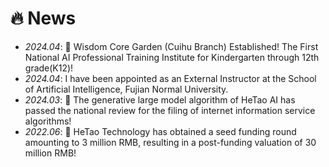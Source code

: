 # 🔥 News
- *2024.04*: 🎉 Wisdom Core Garden (Cuihu Branch) Established! The First National AI Professional Training Institute for Kindergarten through 12th grade(K12)!
- *2024.04*: I have been appointed as an External Instructor at the School of Artificial Intelligence, Fujian Normal University.
- *2024.03*: 🎉 The generative large model algorithm of HeTao AI has passed the national review for the filing of internet information service algorithms!
- *2022.06*: 🎉 HeTao Technology has obtained a seed funding round amounting to 3 million RMB, resulting in a post-funding valuation of 30 million RMB!